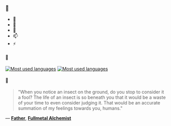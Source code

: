 ### 👋

- 🔭
- 🌱
- 💬
- 📫
- ⚡

#### 🧏

[![Most used languages](https://github-readme-stats-aynah.vercel.app/api/top-langs/?username=aynh&theme=solarized-dark&langs_count=6&layout=compact&hide_title=true)](https://github.com/anuraghazra/github-readme-stats#gh-dark-mode-only)
[![Most used languages](https://github-readme-stats-aynah.vercel.app/api/top-langs/?username=aynh&theme=solarized-light&langs_count=6&layout=compact&hide_title=true)](https://github.com/anuraghazra/github-readme-stats#gh-light-mode-only)

#### 💬

> "When you notice an insect on the ground, do you stop to consider it a fool? The life of an insect is so beneath you that it would be a waste of your time to even consider judging it. That would be an accurate summation of my feelings towards you, humans."

&mdash; [**Father**](https://myanimelist.net/character.php?q=Father&cat=character), [**Fullmetal Alchemist**](https://myanimelist.net/search/all?q=Fullmetal%20Alchemist&cat=all)
